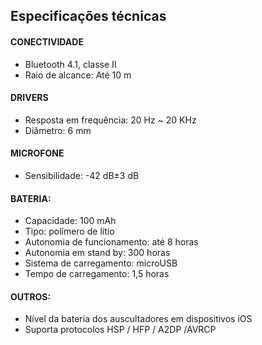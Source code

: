 ## Especificações técnicas

#### CONECTIVIDADE
- Bluetooth 4.1, classe II
- Raio de alcance: Até 10 m
 
#### DRIVERS
- Resposta em frequência: 20 Hz ~ 20 KHz
- Diâmetro: 6 mm

#### MICROFONE
- Sensibilidade: -42 dB±3 dB

#### BATERIA:
- Capacidade: 100 mAh
- Tipo: polímero de lítio
- Autonomia de funcionamento: até 8 horas
- Autonomia em stand by: 300 horas
- Sistema de carregamento: microUSB
- Tempo de carregamento: 1,5 horas

#### OUTROS:
- Nível da bateria dos auscultadores em dispositivos iOS
- Suporta protocolos HSP / HFP / A2DP /AVRCP
